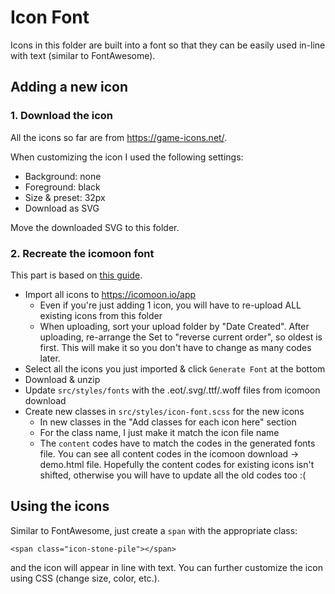 # Icon Font
Icons in this folder are built into a font so that they can be easily used in-line with text
(similar to FontAwesome).

## Adding a new icon

### 1. Download the icon
All the icons so far are from https://game-icons.net/.

When customizing the icon I used the following settings:
- Background: none
- Foreground: black
- Size & preset: 32px
- Download as SVG

Move the downloaded SVG to this folder. 

### 2. Recreate the icomoon font

This part is based on [this guide](https://mediatemple.net/blog/design-creative/creating-implementing-icon-font-tutorial/).

- Import all icons to https://icomoon.io/app
  - Even if you're just adding 1 icon, you will have to re-upload ALL existing icons from this folder
  - When uploading, sort your upload folder by "Date Created". After uploading, re-arrange the Set to "reverse current order",
    so oldest is first. This will make it so you don't have to change as many codes later.
- Select all the icons you just imported & click `Generate Font` at the bottom
- Download & unzip
- Update `src/styles/fonts` with the .eot/.svg/.ttf/.woff files from icomoon download
- Create new classes in `src/styles/icon-font.scss` for the new icons 
  - In new classes in the "Add classes for each icon here" section
  - For the class name, I just make it match the icon file name
  - The `content` codes have to match the codes in the generated fonts file. 
    You can see all content codes in the icomoon download -> demo.html file.
    Hopefully the content codes for existing icons isn't shifted, otherwise
    you will have to update all the old codes too :(

## Using the icons

Similar to FontAwesome, just create a `span` with the appropriate class:

```
<span class="icon-stone-pile"></span>
```

and the icon will appear in line with text. 
You can further customize the icon using CSS (change size, color, etc.).